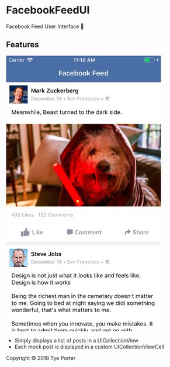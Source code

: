 # FacebookFeedUI
Facebook Feed User Interface 👤

## Features 
![Finished App](screenshot.png)
- Simply displays a list of posts in a UICollectionView 
- Each mock post is displayed in a custom UICollectionViewCell

Copyright © 2018 Tye Porter
